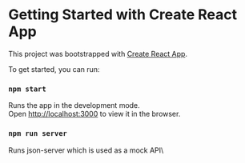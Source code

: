 # Getting Started with Create React App

This project was bootstrapped with [Create React App](https://github.com/facebook/create-react-app).

To get started, you can run:

### `npm start`

Runs the app in the development mode.\
Open [http://localhost:3000](http://localhost:3000) to view it in the browser.

### `npm run server`

Runs json-server which is used as a mock API\


